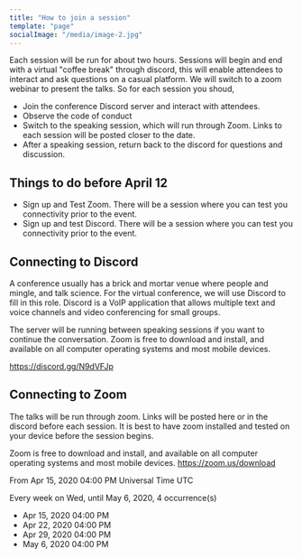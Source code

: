 ```yaml
---
title: "How to join a session"
template: "page"
socialImage: "/media/image-2.jpg"
---
```

Each session will be run for about two hours. Sessions will begin and end with a virtual "coffee break" through discord, this will enable attendees to interact and ask questions on a casual platform. We will switch to a zoom webinar to present the talks. So for each session you shoud, 

* Join the conference Discord server and interact with attendees.
* Observe the code of conduct
* Switch to the speaking session, which will run through Zoom. Links to each session will be posted closer to the date.
* After a speaking session, return back to the discord for questions and discussion. 


## Things to do before April 12
* Sign up and Test Zoom. There will be a session where you can test you connectivity prior to the event.
* Sign up and test Discord. There will be a session where you can test you connectivity prior to the event.


## Connecting to Discord
A conference usually has a brick and mortar venue where people and mingle, and talk science. For the virtual conference, we will use Discord to fill in this role. Discord is a VoIP application that allows multiple text and voice channels and video conferencing for small groups. 

The server will be running between speaking sessions if you want to continue the conversation. Zoom is free to download and install, and available on all computer operating systems and most mobile devices.

https://discord.gg/N9dVFJp

## Connecting to Zoom

The talks will be run through zoom. Links will be posted here or in the discord before each session. It is best to have zoom installed and tested on your device before the session begins. 

Zoom is free to download and install, and available on all computer operating systems and most mobile devices. https://zoom.us/download

From Apr 15, 2020 04:00 PM Universal Time UTC

Every week on Wed, until May 6, 2020, 4 occurrence(s)
* Apr 15, 2020 04:00 PM
* Apr 22, 2020 04:00 PM
* Apr 29, 2020 04:00 PM
* May 6, 2020 04:00 PM